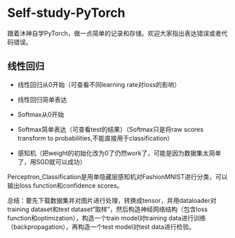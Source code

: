 # Self-study-PyTorch
跟着沐神自学PyTorch，做一点简单的记录和存储。欢迎大家指出表达错误或者代码错误。
## 线性回归
- 线性回归从0开始（可查看不同learning rate对loss的影响）

- 线性回归简单表达

- Softmax从0开始

- Softmax简单表达（可查看test的结果）（Softmax只是将raw scores transform to probabilities,不能直接用于classification）

- 感知机（把weight的初始化改为0了仍然work了，可能是因为数据集太简单了，用SGD就可以成功）

Perceptron_Classification是用单隐藏层感知机对FashionMNIST进行分类，可以输出loss function和confidence scores。  

总结：要先下载数据集并对图片进行处理，转换成tensor，并用dataloader对training dataset和test dataset“取样”，然后构造神经网络结构（包含loss function和optimization），构造一个train model对training data进行训练（backpropagation），再构造一个test model对test data进行检验。
